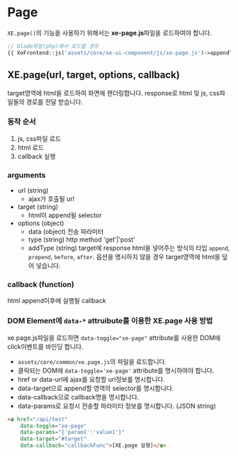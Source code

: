 # Page

`XE.page()`의 기능을 사용하기 위해서는 **xe-page.js**파일을 로드하여야 합니다.

```php
// blade파일(php)에서 로드할 경우
{{ XeFrontend::js('assets/core/xe-ui-component/js/xe-page.js')->appendTo('body')->load() }}

```

## XE.page(url, target, options, callback)
target영역에 html을 로드하여 화면에 랜더링합니다. response로 html 및 js, css파일들의 경로를 전달 받습니다.

### 동작 순서
1. js, css파일 로드
2. html 로드
3. callback 실행 

### arguments
- url (string)
  - ajax가 호출될 url
- target (string)
  - html이 append될 selector 
- options (object)
  - data (object) 전송 파라미터
  - type (string) http method 'get'|'post'
  - addType (string) target에 response html을 넣어주는 방식의 타입 `append`, `prepend`, `before`, `after`. 옵션을 명시하지 않을 경우 target영역에 html을 덮어 넣습니다.
  
### callback (function)
html append이후에 실행될 callback

### DOM Element에 `data-*` attruibute를 이용한 XE.page 사용 방법
xe.page.js파일을 로드하면 `data-toggle="xe-page"` attribute를 사용한 DOM에 click이벤트를 바인딩 합니다. 

- `assets/core/common/xe.page.js`의 파일을 로드합니다.
- 클릭되는 DOM에 `data-toggle='xe-page'` attribute를 명시하여야 합니다.
- href or data-url에 ajax를 요청할 url정보를 명시합니다.
- data-target으로 append할 영역의 selector를 명시합니다.
- data-callback으로 callback명을 명시합니다.
- data-params로 요청시 전송할 파라미터 정보를 명시합니다. (JSON string)

```html
<a href="/api/test" 
    data-toggle="xe-page" 
    data-params="{'param1':'value1'}" 
    data-target="#target" 
    data-callback="callbackFunc">[XE.page 실행]</a>
```
